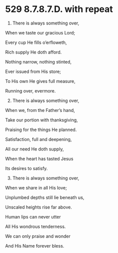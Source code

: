 # 529 8.7.8.7.D. with repeat

1.  There is always something over,

When we taste our gracious Lord;

Every cup He fills o’erfloweth,

Rich supply He doth afford.

Nothing narrow, nothing stinted,

Ever issued from His store;

To His own He gives full measure,

Running over, evermore.

2.  There is always something over,

When we, from the Father’s hand,

Take our portion with thanksgiving,

Praising for the things He planned.

Satisfaction, full and deepening,

All our need He doth supply,

When the heart has tasted Jesus

Its desires to satisfy.

3.  There is always something over,

When we share in all His love;

Unplumbed depths still lie beneath us,

Unscaled heights rise far above.

Human lips can never utter

All His wondrous tenderness.

We can only praise and wonder

And His Name forever bless.

